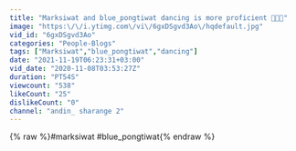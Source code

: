```yaml
---
title: "Marksiwat and blue_pongtiwat dancing is more proficient 👏💕👏"
image: "https:\/\/i.ytimg.com\/vi\/6gxDSgvd3Ao\/hqdefault.jpg"
vid_id: "6gxDSgvd3Ao"
categories: "People-Blogs"
tags: ["Marksiwat","blue_pongtiwat","dancing"]
date: "2021-11-19T06:23:31+03:00"
vid_date: "2020-11-08T03:53:27Z"
duration: "PT54S"
viewcount: "538"
likeCount: "25"
dislikeCount: "0"
channel: "andin_ sharange 2"
---
```

{% raw %}#marksiwat #blue_pongtiwat{% endraw %}
